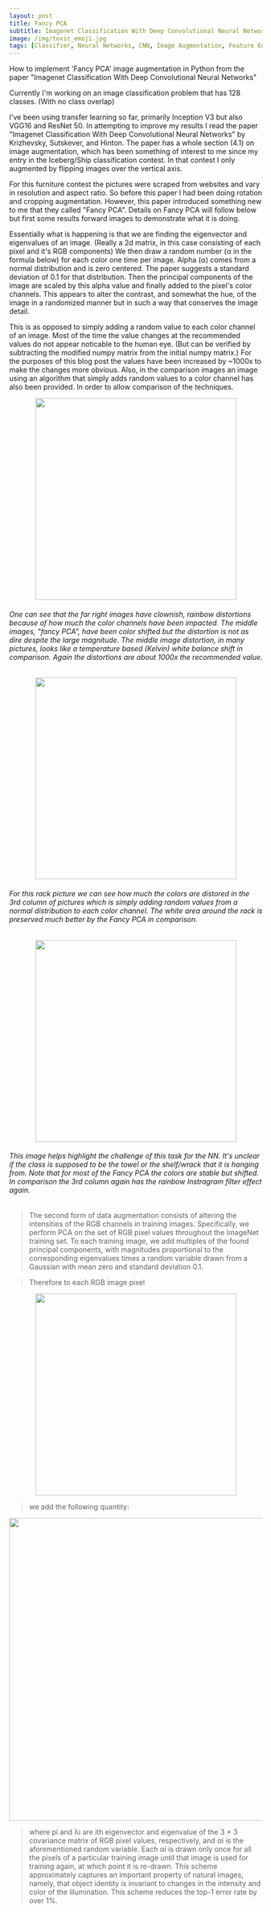 ```yaml
---
layout: post
title: Fancy PCA
subtitle: Imagenet Classification With Deep Convolutional Neural Networks
image: /img/toxic_emoji.jpg
tags: [Classifier, Neural Networks, CNN, Image Augmentation, Feature Engineering, Keras, Tensorflow]
---
```


How to implement 'Fancy PCA' image augmentation in Python from the paper "Imagenet Classification With Deep Convolutional Neural Networks"

Currently I'm working on an image classification problem that has 128 classes. (With no class overlap)

I've been using transfer learning so far, primarily Inception V3 but also VGG16 and ResNet 50. In attempting to improve my results I read the paper "Imagenet Classification With Deep Convolutional Neural Networks" by Krizhevsky, Sutskever, and Hinton. The paper has a whole section (4.1) on image augmentation, which has been something of interest to me since my entry in the Iceberg/Ship classification contest.  In that contest I only augmented by flipping images over the vertical axis.

For this furniture contest the pictures were scraped from websites and vary in resolution and aspect ratio. So before this paper I had been doing rotation and cropping augmentation. However, this paper introduced something new to me that they called "Fancy PCA".  Details on Fancy PCA will follow below but first some results forward images to demonstrate what it is doing.

Essentially what is happening is that we are finding the eigenvector and eigenvalues of an image. (Really a 2d matrix, in this case consisting of each pixel and it's RGB components) We then draw a random number (α in the formula below) for each color one time per image. Alpha (α) comes from a normal distribution and is zero centered. The paper suggests a standard deviation of 0.1 for that distribution. Then the principal components of the image are scaled by this alpha value and finally added to the pixel's color channels.  This appears to alter the contrast, and somewhat the hue, of the image in a randomized manner but in such a way that conserves the image detail.

This is as opposed to simply adding a random value to each color channel of an image. Most of the time the value changes at the recommended values do not appear noticable to the human eye. (But can be verified by subtracting the modified numpy matrix from the initial numpy matrix.)  For the purposes of this blog post the values have been increased by ~1000x to make the changes more obvious. Also, in the comparison images an image using an algorithm that simply adds random values to a color channel has also been provided. In order to allow comparison of the techniques.

<p align="center">
<img src="/img/fancy_pca/chair_pca.png" width="400" align="middle">
</p>

###### One can see that the far right images have clownish, rainbow distortions because of how much the color channels have been impacted.  The middle images, "fancy PCA", have been color shifted but the distortion is not as dire despite the large magnitude. The middle image distortion, in many pictures, looks like a temperature based (Kelvin) white balance shift in comparison. Again the distortions are about 1000x the recommended value.

<p align="center">
<img src="/img/fancy_pca/rack_pca.png" width="400" align="middle">
</p>

###### For this rack picture we can see how much the colors are distored in the 3rd column of pictures which is simply adding random values from a normal distribution to each color channel. The white area around the rack is preserved much better by the Fancy PCA in comparison.

<p align="center">
<img src="/img/fancy_pca/other_pca.png" width="400" align="middle">
</p>

###### This image helps highlight the challenge of this task for the NN. It's unclear if the class is supposed to be the towel or the shelf/wrack that it is hanging from. Note that for most of the Fancy PCA the colors are stable but shifted. In comparison the 3rd column again has the rainbow Instragram filter effect again.

> The second form of data augmentation consists of altering the intensities of the RGB channels in
> training images. Specifically, we perform PCA on the set of RGB pixel values throughout the
> ImageNet training set. To each training image, we add multiples of the found principal components,
> with magnitudes proportional to the corresponding eigenvalues times a random variable drawn from
> a Gaussian with mean zero and standard deviation 0.1. 

> Therefore to each RGB image pixel 
<p align="center">
<img src="/img/fancy_pca/fancy_pca_formula_1.png" width="400" align="middle">
</p>

 > we add the following quantity:
 
<p align="center">
<img src="/img/fancy_pca/fancy_pca_formula_2.png" width="600" align="middle">
</p>

> where pi and λi are ith eigenvector and eigenvalue of the 3 × 3 covariance matrix of RGB pixel
> values, respectively, and αi is the aforementioned random variable. Each αi is drawn only once
> for all the pixels of a particular training image until that image is used for training again, at which
> point it is re-drawn. This scheme approximately captures an important property of natural images,
> namely, that object identity is invariant to changes in the intensity and color of the illumination. This
> scheme reduces the top-1 error rate by over 1%.

